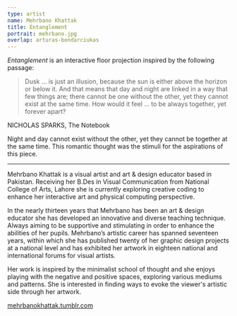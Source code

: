 ```yaml
---
type: artist
name: Mehrbano Khattak
title: Entanglement
portrait: mehrbano.jpg
overlap: arturas-bondarciukas
---
```


*Entanglement* is an interactive floor projection inspired by the following passage:

> Dusk ... is just an illusion, because the sun is either above the horizon or below it. And that means that day and night are linked in a way that few things are; there cannot be one without the other, yet they cannot exist at the same time. How would it feel ... to be always together, yet forever apart?

NICHOLAS SPARKS, The Notebook

Night and day cannot exist without the other, yet they cannot be together at the same time. This romantic thought was the stimuli for the aspirations of this piece.


---

Mehrbano Khattak is a visual artist and art & design educator based in Pakistan. Receiving her B.Des in Visual Communication from National College of Arts, Lahore she is currently exploring creative coding to enhance her interactive art and physical computing perspective.

In the nearly thirteen years that Mehrbano has been an art & design educator she has developed an innovative and diverse teaching technique. Always aiming to be supportive and stimulating in order to enhance the abilities of her pupils. Mehrbano’s artistic career has spanned seventeen years, within which she has published twenty of her graphic design projects at a national level and has exhibited her artwork in eighteen national and international forums for visual artists.

Her work is inspired by the minimalist school of thought and she enjoys playing with the negative and positive spaces, exploring various mediums and patterns. She is interested in finding ways to evoke the viewer's artistic side through her artwork.

[mehrbanokhattak.tumblr.com](http://www.mehrbanokhattak.tumblr.com/)
